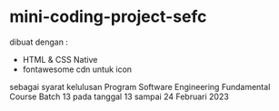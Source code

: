 # mini-coding-project-sefc

dibuat dengan : 
- HTML & CSS Native
- fontawesome cdn untuk icon

sebagai syarat kelulusan Program Software Engineering Fundamental Course Batch 13 pada tanggal 13 sampai 24 Februari 2023
